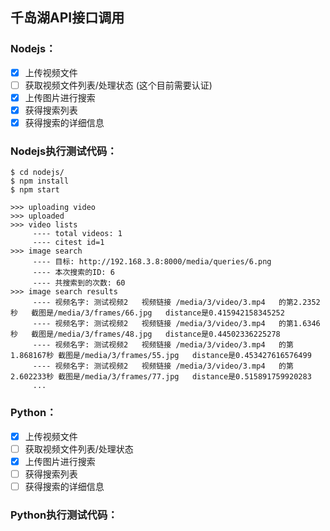 ## 千岛湖API接口调用
### Nodejs：

- [x]  上传视频文件
- [ ]  获取视频文件列表/处理状态 (这个目前需要认证)
- [x]  上传图片进行搜索
- [x]  获得搜索列表
- [x]  获得搜索的详细信息

### Nodejs执行测试代码：
```
$ cd nodejs/
$ npm install
$ npm start

>>> uploading video
>>> uploaded
>>> video lists
     ---- total videos: 1
     ---- citest id=1
>>> image search
     ---- 目标: http://192.168.3.8:8000/media/queries/6.png
     ---- 本次搜索的ID: 6
     ---- 共搜索到的次数: 60
>>> image search results
     ---- 视频名字: 测试视频2	视频链接 /media/3/video/3.mp4	的第2.2352秒	截图是/media/3/frames/66.jpg	distance是0.415942158345252
     ---- 视频名字: 测试视频2	视频链接 /media/3/video/3.mp4	的第1.6346秒	截图是/media/3/frames/48.jpg	distance是0.44502336225278
     ---- 视频名字: 测试视频2	视频链接 /media/3/video/3.mp4	的第1.868167秒	截图是/media/3/frames/55.jpg	distance是0.453427616576499
     ---- 视频名字: 测试视频2	视频链接 /media/3/video/3.mp4	的第2.602233秒	截图是/media/3/frames/77.jpg	distance是0.515891759920283
     ...
```


### Python：

- [x]  上传视频文件
- [ ]  获取视频文件列表/处理状态
- [x]  上传图片进行搜索
- [ ]  获得搜索列表
- [ ]  获得搜索的详细信息

### Python执行测试代码：
```
```
